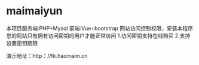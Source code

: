 # maimaiyun
本项目服务端:PHP+Mysql 前端:Vue+bootstrap 网站访问控制权限，安装本程序您的网站只有拥有访问密钥的用户才能正常访问 1.访问密钥支持在线购买 2.支持设置密钥期限

演示地址：http：//fk.haomaim.cn
